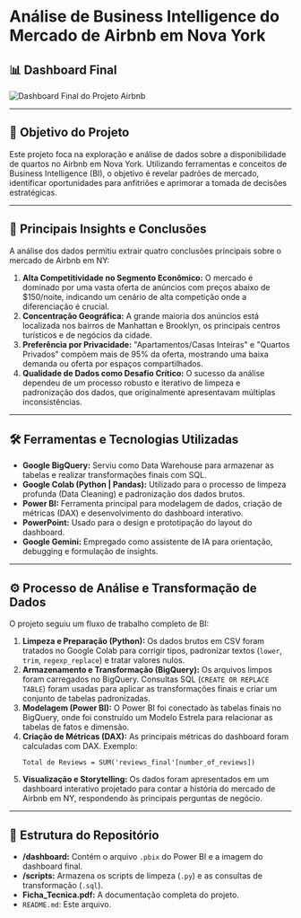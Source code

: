 # Análise de Business Intelligence do Mercado de Airbnb em Nova York

## 📊 Dashboard Final

![Dashboard Final do Projeto Airbnb](dashboard-airbnb.png)


---

## 🎯 Objetivo do Projeto

Este projeto foca na exploração e análise de dados sobre a disponibilidade de quartos no Airbnb em Nova York. Utilizando ferramentas e conceitos de Business Intelligence (BI), o objetivo é revelar padrões de mercado, identificar oportunidades para anfitriões e aprimorar a tomada de decisões estratégicas.

---

## 🚀 Principais Insights e Conclusões

A análise dos dados permitiu extrair quatro conclusões principais sobre o mercado de Airbnb em NY:

1.  **Alta Competitividade no Segmento Econômico:** O mercado é dominado por uma vasta oferta de anúncios com preços abaixo de $150/noite, indicando um cenário de alta competição onde a diferenciação é crucial.
2.  **Concentração Geográfica:** A grande maioria dos anúncios está localizada nos bairros de Manhattan e Brooklyn, os principais centros turísticos e de negócios da cidade.
3.  **Preferência por Privacidade:** "Apartamentos/Casas Inteiras" e "Quartos Privados" compõem mais de 95% da oferta, mostrando uma baixa demanda ou oferta por espaços compartilhados.
4.  **Qualidade de Dados como Desafio Crítico:** O sucesso da análise dependeu de um processo robusto e iterativo de limpeza e padronização dos dados, que originalmente apresentavam múltiplas inconsistências.

---

## 🛠️ Ferramentas e Tecnologias Utilizadas

* **Google BigQuery:** Serviu como Data Warehouse para armazenar as tabelas e realizar transformações finais com SQL.
* **Google Colab (Python | Pandas):** Utilizado para o processo de limpeza profunda (Data Cleaning) e padronização dos dados brutos.
* **Power BI:** Ferramenta principal para modelagem de dados, criação de métricas (DAX) e desenvolvimento do dashboard interativo.
* **PowerPoint:** Usado para o design e prototipação do layout do dashboard.
* **Google Gemini:** Empregado como assistente de IA para orientação, debugging e formulação de insights.

---

## ⚙️ Processo de Análise e Transformação de Dados

O projeto seguiu um fluxo de trabalho completo de BI:

1.  **Limpeza e Preparação (Python):** Os dados brutos em CSV foram tratados no Google Colab para corrigir tipos, padronizar textos (`lower`, `trim`, `regexp_replace`) e tratar valores nulos.
2.  **Armazenamento e Transformação (BigQuery):** Os arquivos limpos foram carregados no BigQuery. Consultas SQL (`CREATE OR REPLACE TABLE`) foram usadas para aplicar as transformações finais e criar um conjunto de tabelas padronizadas.
3.  **Modelagem (Power BI):** O Power BI foi conectado às tabelas finais no BigQuery, onde foi construído um Modelo Estrela para relacionar as tabelas de fatos e dimensão.
4.  **Criação de Métricas (DAX):** As principais métricas do dashboard foram calculadas com DAX. Exemplo:
    ```dax
    Total de Reviews = SUM('reviews_final'[number_of_reviews])
    ```
5.  **Visualização e Storytelling:** Os dados foram apresentados em um dashboard interativo projetado para contar a história do mercado de Airbnb em NY, respondendo às principais perguntas de negócio.

---
## 📂 Estrutura do Repositório

* **/dashboard:** Contém o arquivo `.pbix` do Power BI e a imagem do dashboard final.
* **/scripts:** Armazena os scripts de limpeza (`.py`) e as consultas de transformação (`.sql`).
* **Ficha_Tecnica.pdf:** A documentação completa do projeto.
* `README.md`: Este arquivo.
